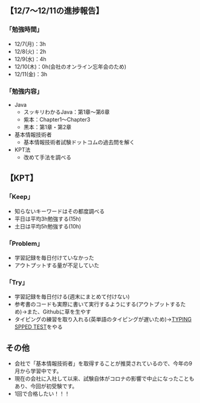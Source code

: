 ## 【12/7〜12/11の進捗報告】

### 「勉強時間」
- 12/7(月)：3h
- 12/8(火)：2h
- 12/9(水)：4h
- 12/10(木)：0h(会社のオンライン忘年会のため)
- 12/11(金)：3h

### 「勉強内容」
- Java
  - スッキリわかるJava：第1章〜第6章
  - 紫本：Chapter1〜Chapter3
  - 黒本：第1章・第2章
- 基本情報技術者
  - 基本情報技術者試験ドットコムの過去問を解く
- KPT法
  - 改めて手法を調べる

## 【KPT】

### 「Keep」
- 知らないキーワードはその都度調べる
- 平日は平均3h勉強する(15h)
- 土日は平均5h勉強する(10h)

### 「Problem」
- 学習記録を毎日付けていなかった
- アウトプットする量が不足していた

### 「Try」
- 学習記録を毎日付ける(週末にまとめて付けない)
- 参考書のコードも実際に書いて実行するようにする(アウトプットするため)→また、Githubに草を生やす
- タイピングの練習を取り入れる(英単語のタイピングが遅いため)→[TYPING SPPED TEST](https://typing-speed-test.aoeu.eu/)をやる

## その他
- 会社で「基本情報技術者」を取得することが推奨されているので、今年の9月から学習中です。
- 現在の会社に入社して以来、試験自体がコロナの影響で中止になったこともあり、今回が初受験です。
- 1回で合格したい！！！
